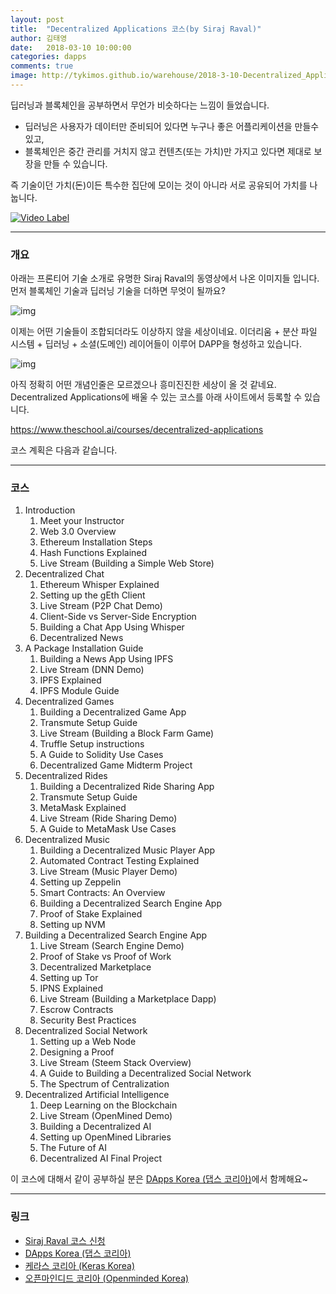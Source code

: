 ```yaml
---
layout: post
title:  "Decentralized Applications 코스(by Siraj Raval)"
author: 김태영
date:   2018-03-10 10:00:00
categories: dapps
comments: true
image: http://tykimos.github.io/warehouse/2018-3-10-Decentralized_Applications_Course_by_Siraj_Raval_title.png
---
```

딥러닝과 블록체인을 공부하면서 무언가 비슷하다는 느낌이 들었습니다. 

* 딥러닝은 사용자가 데이터만 준비되어 있다면 누구나 좋은 어플리케이션을 만들수 있고, 
* 블록체인은 중간 관리를 거치지 않고 컨텐츠(또는 가치)만 가지고 있다면 제대로 보장을 만들 수 있습니다.

즉 기술이던 가치(돈)이든 특수한 집단에 모이는 것이 아니라 서로 공유되어 가치를 나눕니다. 

[![Video Label](http://tykimos.github.io/warehouse/2018-3-10-Decentralized_Applications_Course_by_Siraj_Raval_title.png)](https://youtu.be/VyQVlBQCX_Y) 

---
### 개요

아래는 프론티어 기술 소개로 유명한 Siraj Raval의 동영상에서 나온 이미지들 입니다. 먼저 블록체인 기술과 딥러닝 기술을 더하면 무엇이 될까요?

![img](http://tykimos.github.io/warehouse/2018-3-10-Decentralized_Applications_Course_by_Siraj_Raval_1.png)

이제는 어떤 기술들이 조합되더라도 이상하지 않을 세상이네요. 이더리움 + 분산 파일 시스템 + 딥러닝 + 소셜(도메인) 레이어들이 이루어 DAPP을 형성하고 있습니다.

![img](http://tykimos.github.io/warehouse/2018-3-10-Decentralized_Applications_Course_by_Siraj_Raval_2.png)

아직 정확히 어떤 개념인줄은 모르겠으나 흥미진진한 세상이 올 것 같네요. Decentralized Applications에 배울 수 있는 코스를 아래 사이트에서 등록할 수 있습니다.

https://www.theschool.ai/courses/decentralized-applications

코스 계획은 다음과 같습니다. 

---
### 코스

1. Introduction
    1. Meet your Instructor
    1. Web 3.0 Overview
    1. Ethereum Installation Steps
    1. Hash Functions Explained
    1. Live Stream (Building a Simple Web Store)
1. Decentralized Chat
    1. Ethereum Whisper Explained
    1. Setting up the gEth Client
    1. Live Stream (P2P Chat Demo)
    1. Client-Side vs Server-Side Encryption
    1. Building a Chat App Using Whisper
    1. Decentralized News
1. A Package Installation Guide
    1. Building a News App Using IPFS
    1. Live Stream (DNN Demo)
    1. IPFS Explained
    1. IPFS Module Guide
1. Decentralized Games
    1. Building a Decentralized Game App
    1. Transmute Setup Guide
    1. Live Stream (Building a Block Farm Game)
    1. Truffle Setup instructions
    1. A Guide to Solidity Use Cases
    1. Decentralized Game Midterm Project
1. Decentralized Rides
    1. Building a Decentralized Ride Sharing App
    1. Transmute Setup Guide
    1. MetaMask Explained
    1. Live Stream (Ride Sharing Demo)
    1. A Guide to MetaMask Use Cases
1. Decentralized Music
    1. Building a Decentralized Music Player App
    1. Automated Contract Testing Explained
    1. Live Stream (Music Player Demo)
    1. Setting up Zeppelin
    1. Smart Contracts: An Overview
    1. Building a Decentralized Search Engine App
    1. Proof of Stake Explained
    1. Setting up NVM
1. Building a Decentralized Search Engine App
    1. Live Stream (Search Engine Demo)
    1. Proof of Stake vs Proof of Work
    1. Decentralized Marketplace
    1. Setting up Tor
    1. IPNS Explained
    1. Live Stream (Building a Marketplace Dapp)
    1. Escrow Contracts
    1. Security Best Practices
1. Decentralized Social Network
    1. Setting up a Web Node
    1. Designing a Proof
    1. Live Stream (Steem Stack Overview)
    1. A Guide to Building a Decentralized Social Network
    1. The Spectrum of Centralization
1. Decentralized Artificial Intelligence
    1. Deep Learning on the Blockchain
    1. Live Stream (OpenMined Demo)
    1. Building a Decentralized AI
    1. Setting up OpenMined Libraries
    1. The Future of AI
    1. Decentralized AI Final Project
    
이 코스에 대해서 같이 공부하실 분은 [DApps Korea (댑스 코리아)](https://www.facebook.com/groups/dappskorea/)에서 함께해요~

---
### 링크

* [Siraj Raval 코스 신청](https://www.theschool.ai/courses/decentralized-applications)
* [DApps Korea (댑스 코리아)](https://www.facebook.com/groups/dappskorea/)
* [케라스 코리아 (Keras Korea)](https://www.facebook.com/groups/keraskorea/)
* [오픈마인디드 코리아 (Openminded Korea)](https://www.facebook.com/groups/openmindedkorea/)
